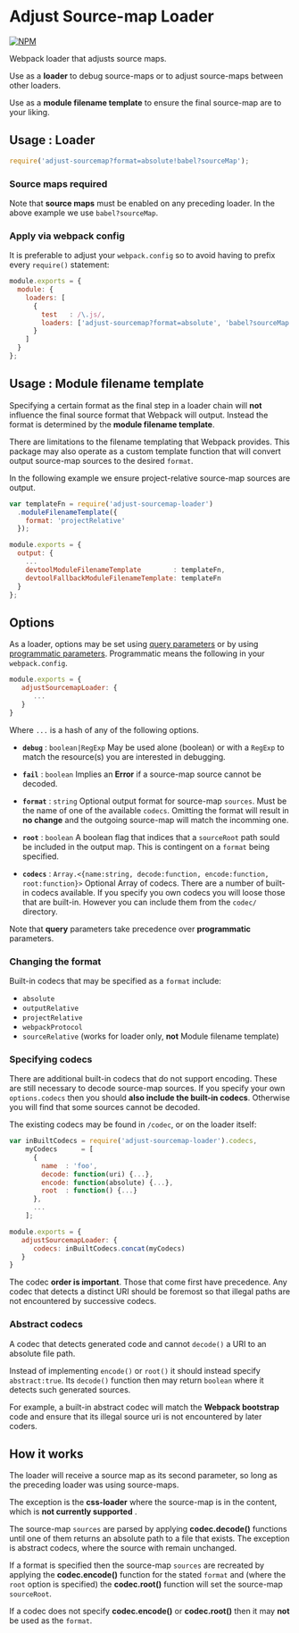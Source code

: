 # Adjust Source-map Loader

[![NPM](https://nodei.co/npm/adjust-sourcemap-loader.png)](http://github.com/bholloway/adjust-sourcemap-loader)

Webpack loader that adjusts source maps.

Use as a **loader** to debug source-maps or to adjust source-maps between other loaders.

Use as a **module filename template** to ensure the final source-map are to your liking.

## Usage : Loader

``` javascript
require('adjust-sourcemap?format=absolute!babel?sourceMap');
```

### Source maps required

Note that **source maps** must be enabled on any preceding loader. In the above example we use `babel?sourceMap`.

### Apply via webpack config

It is preferable to adjust your `webpack.config` so to avoid having to prefix every `require()` statement:

``` javascript
module.exports = {
  module: {
    loaders: [
      {
        test   : /\.js/,
        loaders: ['adjust-sourcemap?format=absolute', 'babel?sourceMap']
      }
    ]
  }
};
```

## Usage : Module filename template

Specifying a certain format as the final step in a loader chain will **not** influence the final source format that
Webpack will output. Instead the format is determined by the **module filename template**.

There are limitations to the filename templating that Webpack provides. This package may also operate as a custom
template function that will convert output source-map sources to the desired `format`.

In the following example we ensure project-relative source-map sources are output.

```javascript
var templateFn = require('adjust-sourcemap-loader')
  .moduleFilenameTemplate({
    format: 'projectRelative'
  });

module.exports = {
  output: {
    ...
    devtoolModuleFilenameTemplate        : templateFn,
    devtoolFallbackModuleFilenameTemplate: templateFn
  }
};
```

## Options

As a loader, options may be set
using [query parameters](https://webpack.github.io/docs/using-loaders.html#query-parameters) or by
using [programmatic parameters](https://webpack.github.io/docs/how-to-write-a-loader.html#programmable-objects-as-query-option).
Programmatic means the following in your `webpack.config`.

```javascript
module.exports = {
   adjustSourcemapLoader: {
      ...
   }
}
```

Where `...` is a hash of any of the following options.

* **`debug`** : `boolean|RegExp` May be used alone (boolean) or with a `RegExp` to match the resource(s) you are
  interested in debugging.

* **`fail`** : `boolean` Implies an **Error** if a source-map source cannot be decoded.

* **`format`** : `string` Optional output format for source-map `sources`. Must be the name of one of the
  available `codecs`. Omitting the format will result in **no change** and the outgoing source-map will match the
  incomming one.

* **`root`** : `boolean` A boolean flag that indices that a `sourceRoot` path sould be included in the output map. This
  is contingent on a `format` being specified.

* **`codecs`** : `Array.<{name:string, decode:function, encode:function, root:function}>` Optional Array of codecs.
  There are a number of built-in codecs available. If you specify you own codecs you will loose those that are built-in.
  However you can include them from the `codec/` directory.

Note that **query** parameters take precedence over **programmatic** parameters.

### Changing the format

Built-in codecs that may be specified as a `format` include:

* `absolute`
* `outputRelative`
* `projectRelative`
* `webpackProtocol`
* `sourceRelative` (works for loader only, **not** Module filename template)

### Specifying codecs

There are additional built-in codecs that do not support encoding. These are still necessary to decode source-map
sources. If you specify your own `options.codecs` then you should **also include the built-in codecs**. Otherwise you
will find that some sources cannot be decoded.

The existing codecs may be found in `/codec`, or on the loader itself:

```javascript
var inBuiltCodecs = require('adjust-sourcemap-loader').codecs,
    myCodecs      = [
      {
        name  : 'foo',
        decode: function(uri) {...},
        encode: function(absolute) {...},
        root  : function() {...}
      },
      ...
    ];

module.exports = {
   adjustSourcemapLoader: {
      codecs: inBuiltCodecs.concat(myCodecs)
   }
}
```

The codec **order is important**. Those that come first have precedence. Any codec that detects a distinct URI should be
foremost so that illegal paths are not encountered by successive codecs.

### Abstract codecs

A codec that detects generated code and cannot `decode()` a URI to an absolute file path.

Instead of implementing `encode()` or `root()` it should instead specify `abstract:true`. Its `decode()` function then
may return `boolean` where it detects such generated sources.

For example, a built-in abstract codec will match the **Webpack bootstrap** code and ensure that its illegal source uri
is not encountered by later coders.

## How it works

The loader will receive a source map as its second parameter, so long as the preceding loader was using source-maps.

The exception is the **css-loader** where the source-map is in the content, which is **not currently supported** .

The source-map `sources` are parsed by applying **codec.decode()** functions until one of them returns an absolute path
to a file that exists. The exception is abstract codecs, where the source with remain unchanged.

If a format is specified then the source-map `sources` are recreated by applying the **codec.encode()** function for the
stated `format` and (where the `root` option is specified) the **codec.root()** function will set the
source-map `sourceRoot`.

If a codec does not specify **codec.encode()** or **codec.root()** then it may **not** be used as the `format`.

